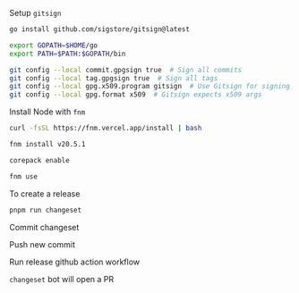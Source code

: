 Setup `gitsign`

```bash
go install github.com/sigstore/gitsign@latest

export GOPATH=$HOME/go
export PATH=$PATH:$GOPATH/bin

git config --local commit.gpgsign true  # Sign all commits
git config --local tag.gpgsign true  # Sign all tags
git config --local gpg.x509.program gitsign  # Use Gitsign for signing
git config --local gpg.format x509  # Gitsign expects x509 args
```

Install Node with `fnm`

```bash
curl -fsSL https://fnm.vercel.app/install | bash

fnm install v20.5.1

corepack enable

fnm use
```

To create a release

```bash
pnpm run changeset
```

Commit changeset

Push new commit

Run release github action workflow

`changeset` bot will open a PR